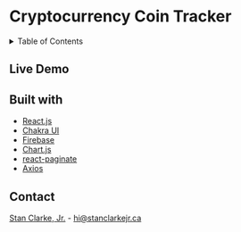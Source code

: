 # Cryptocurrency Coin Tracker

<details>
  <summary>Table of Contents</summary>

  - [Live Demo](#live-demo)
  - [Built With](#built-with)
</details>

## Live Demo

## Built with
- [React.js](https://reactjs.org/)
- [Chakra UI](https://chakra-ui.com/docs/)
- [Firebase](https://firebase.google.com/docs)
- [Chart.js](https://www.chartjs.org/)
- [react-paginate](https://www.npmjs.com/package/react-paginate/)
- [Axios](https://axios-http.com/docs/intro)

## Contact

[Stan Clarke, Jr.](https://github.com/stanclarke-jr) - hi@stanclarkejr.ca



